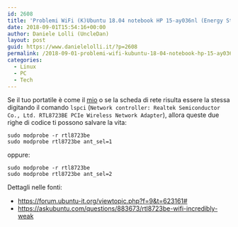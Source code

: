 ```yaml
---
id: 2608
title: 'Problemi WiFi (K)Ubuntu 18.04 notebook HP 15-ay036nl (Energy Star) con scheda di rete Realtek RTL8723BE [RISOLTO]'
date: 2018-09-01T15:54:16+00:00
author: Daniele Lolli (UncleDan)
layout: post
guid: https://www.danielelolli.it/?p=2608
permalink: /2018-09-01-problemi-wifi-kubuntu-18-04-notebook-hp-15-ay036nl-energy-star-con-scheda-di-rete-realtek-rtl8723be-risolto.html
categories:
  - Linux
  - PC
  - Tech
---
```

Se il tuo portatile è come il <a href="https://support.hp.com/it-it/document/c05228632" target="_blank" rel="noopener">mio</a> o se la scheda di rete risulta essere la stessa digitando il comando `lspci` (`Network controller: Realtek Semiconductor Co., Ltd. RTL8723BE PCIe Wireless Network Adapter`), allora queste due righe di codice ti possono salvare la vita:

    sudo modprobe -r rtl8723be
    sudo modprobe rtl8723be ant_sel=1

oppure:

    sudo modprobe -r rtl8723be
    sudo modprobe rtl8723be ant_sel=2

Dettagli nelle fonti:

  * https://forum.ubuntu-it.org/viewtopic.php?f=9&t=623161#
  * https://askubuntu.com/questions/883673/rtl8723be-wifi-incredibly-weak